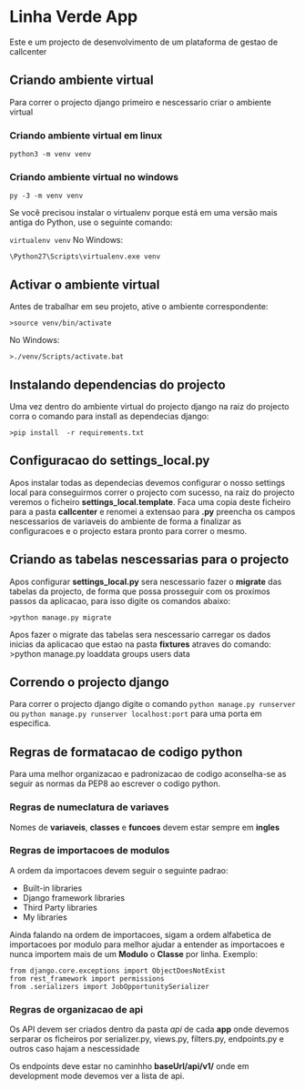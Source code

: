 # Linha Verde App

Este e um projecto de desenvolvimento de um plataforma de gestao de callcenter

## Criando ambiente virtual

Para correr o projecto django primeiro e nescessario criar o ambiente virtual

### Criando ambiente virtual em linux

`python3 -m venv venv`

### Criando ambiente virtual no windows

`py -3 -m venv venv`

Se você precisou instalar o virtualenv porque está em uma versão mais antiga do Python, use o seguinte comando:

`virtualenv venv`
No Windows:

`\Python27\Scripts\virtualenv.exe venv`

## Activar o ambiente virtual

Antes de trabalhar em seu projeto, ative o ambiente correspondente:

    >source venv/bin/activate
No Windows:

    >./venv/Scripts/activate.bat

## Instalando dependencias do projecto

Uma vez dentro do ambiente virtual do projecto django na raiz
do projecto corra o comando para install as dependecias django:

    >pip install  -r requirements.txt

## Configuracao do settings_local.py

Apos instalar todas as dependecias devemos configurar o nosso settings local para conseguirmos correr o projecto com sucesso,
na raiz do projecto veremos o ficheiro __settings_local.template__. Faca uma copia deste ficheiro para a pasta __callcenter__ e renomei a extensao para __.py__ preencha os campos nescessarios de variaveis do ambiente de forma a finalizar as configuracoes e o projecto estara pronto para correr o mesmo.

## Criando as tabelas nescessarias para o projecto

Apos configurar __settings_local.py__ sera nescessario fazer o __migrate__ das tabelas da projecto,
de forma que possa prosseguir com os proximos passos da aplicacao, para isso digite os comandos abaixo:

    >python manage.py migrate

Apos fazer o migrate das tabelas sera nescessario carregar os dados inicias da aplicacao que estao na
pasta __fixtures__ atraves do comando:
    >python manage.py loaddata groups users data

## Correndo o projecto django

Para correr o projecto django digite o comando
`python manage.py runserver` ou `python manage.py runserver localhost:port` para uma porta em especifica.

## Regras de formatacao de codigo python

Para uma melhor organizacao e padronizacao de codigo aconselha-se
as seguir as normas da PEP8 ao escrever o codigo python.

### Regras de numeclatura de variaves

Nomes de __variaveis__, __classes__ e __funcoes__ devem estar sempre em __ingles__

### Regras de importacoes de modulos

A ordem da importacoes devem seguir o seguinte padrao:

+ Built-in libraries
+ Django framework libraries
+ Third Party libraries
+ My libraries

Ainda falando na ordem de importacoes, sigam a ordem alfabetica de importacoes por modulo para melhor ajudar a entender as importacoes e nunca importem mais de um __Modulo__ o __Classe__ por linha.
Exemplo:

    from django.core.exceptions import ObjectDoesNotExist
    from rest_framework import permissions
    from .serializers import JobOpportunitySerializer

### Regras de organizacao de api

Os API devem ser criados dentro da pasta _api_ de cada __app__
onde devemos serparar os ficheiros por serializer.py, views.py, filters.py, endpoints.py e outros caso hajam a nescessidade

Os endpoints deve estar no caminhho __baseUrl/api/v1/__ onde em development mode devemos ver a lista de api.